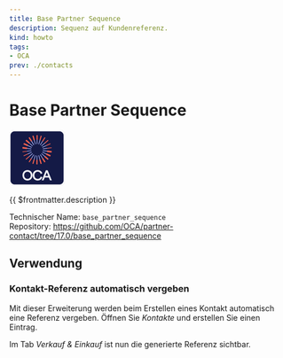 ```yaml
---
title: Base Partner Sequence
description: Sequenz auf Kundenreferenz.
kind: howto
tags:
- OCA
prev: ./contacts
---
```

# Base Partner Sequence
![icon_oca_app](attachments/icon_oca_app.png)

{{ $frontmatter.description }}

Technischer Name: `base_partner_sequence`\
Repository: <https://github.com/OCA/partner-contact/tree/17.0/base_partner_sequence>

## Verwendung

### Kontakt-Referenz automatisch vergeben

Mit dieser Erweiterung werden beim Erstellen eines Kontakt automatisch eine Referenz vergeben. Öffnen Sie *Kontakte* und erstellen Sie einen Eintrag.

Im Tab *Verkauf & Einkauf* ist nun die generierte Referenz sichtbar.